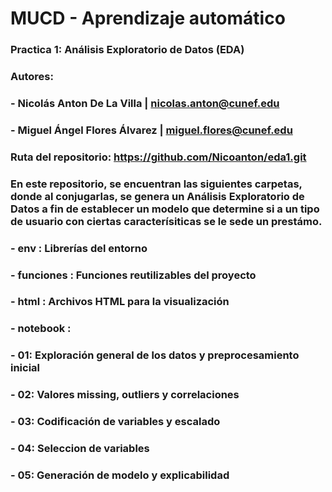 # MUCD - Aprendizaje automático
### Practica 1: Análisis Exploratorio de Datos (EDA)
### Autores:
### - Nicolás Anton De La Villa | nicolas.anton@cunef.edu
### - Miguel Ángel Flores Álvarez | miguel.flores@cunef.edu

### Ruta del repositorio: https://github.com/Nicoanton/eda1.git

### En este repositorio, se encuentran las siguientes carpetas, donde al conjugarlas, se genera un Análisis Exploratorio de Datos a fin de establecer un modelo que determine si a un tipo de usuario con ciertas caracterísiticas se le sede un prestámo.

### - env : Librerías del entorno
### - funciones : Funciones reutilizables del proyecto
### - html : Archivos HTML para la visualización
### - notebook :
###    - 01: Exploración general de los datos y preprocesamiento inicial
###    - 02: Valores missing, outliers y correlaciones
###    - 03: Codificación de variables y escalado
###    - 04: Seleccion de variables
###    - 05: Generación de modelo y explicabilidad